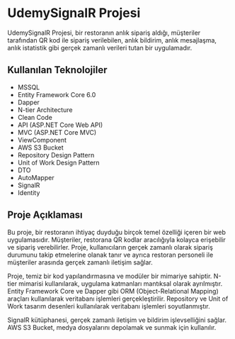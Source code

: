 # UdemySignalR Projesi

UdemySignalR Projesi, bir restoranın anlık sipariş aldığı, müşteriler tarafından QR kod ile sipariş verilebilen, anlık bildirim, anlık mesajlaşma, anlık istatistik gibi gerçek zamanlı verileri tutan bir uygulamadır.

## Kullanılan Teknolojiler

- MSSQL
- Entity Framework Core 6.0
- Dapper
- N-tier Architecture
- Clean Code
- API (ASP.NET Core Web API)
- MVC (ASP.NET Core MVC)
- ViewComponent
- AWS S3 Bucket
- Repository Design Pattern
- Unit of Work Design Pattern
- DTO
- AutoMapper
- SignalR
- Identity

## Proje Açıklaması

Bu proje, bir restoranın ihtiyaç duyduğu birçok temel özelliği içeren bir web uygulamasıdır. Müşteriler, restorana QR kodlar aracılığıyla kolayca erişebilir ve sipariş verebilirler. Proje, kullanıcıların gerçek zamanlı olarak sipariş durumunu takip etmelerine olanak tanır ve ayrıca restoran personeli ile müşteriler arasında gerçek zamanlı iletişim sağlar.

Proje, temiz bir kod yapılandırmasına ve modüler bir mimariye sahiptir. N-tier mimarisi kullanılarak, uygulama katmanları mantıksal olarak ayrılmıştır. Entity Framework Core ve Dapper gibi ORM (Object-Relational Mapping) araçları kullanılarak veritabanı işlemleri gerçekleştirilir. Repository ve Unit of Work tasarım desenleri kullanılarak veritabanı işlemleri soyutlanmıştır.

SignalR kütüphanesi, gerçek zamanlı iletişim ve bildirim işlevselliğini sağlar. AWS S3 Bucket, medya dosyalarını depolamak ve sunmak için kullanılır.


